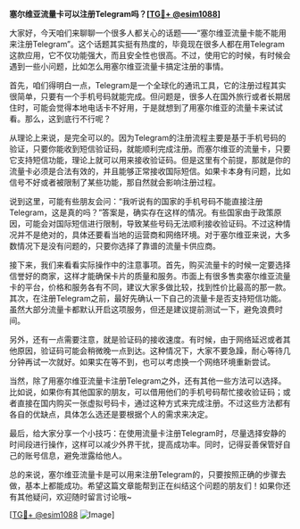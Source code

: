 **塞尔维亚流量卡可以注册Telegram吗？[[TG💪+ @esim1088](https://t.me/s/esim1088)]**

大家好，今天咱们来聊聊一个很多人都关心的话题——“塞尔维亚流量卡能不能用来注册Telegram”。这个话题其实挺有热度的，毕竟现在很多人都在用Telegram这款应用，它不仅功能强大，而且安全性也很高。不过，使用它的时候，有时候会遇到一些小问题，比如怎么用塞尔维亚流量卡搞定注册的事情。

首先，咱们得明白一点，Telegram是一个全球化的通讯工具，它的注册过程其实很简单，只要有一个手机号码就能完成。但问题是，很多人在国外旅行或者长期居住时，可能会觉得本地电话卡不好用，于是就想到了用塞尔维亚的流量卡来试试看。那么，这到底行不行呢？

从理论上来说，是完全可以的。因为Telegram的注册流程主要是基于手机号码的验证，只要你能收到短信验证码，就能顺利完成注册。而塞尔维亚的流量卡，只要它支持短信功能，理论上就可以用来接收验证码。但是这里有个前提，那就是你的流量卡必须是合法有效的，并且能够正常接收国际短信。如果卡本身有问题，比如信号不好或者被限制了某些功能，那自然就会影响注册过程。

说到这里，可能有些朋友会问：“我听说有的国家的手机号码不能直接注册Telegram，这是真的吗？”答案是，确实存在这样的情况。有些国家由于政策原因，可能会对国际短信进行限制，导致某些号码无法顺利接收验证码。不过这种情况并不是绝对的，具体还要看当地的运营商和网络环境。对于塞尔维亚来说，大多数情况下是没有问题的，只要你选择了靠谱的流量卡供应商。

接下来，我们来看看实际操作中的注意事项。首先，购买流量卡的时候一定要选择信誉好的商家，这样才能确保卡片的质量和服务。市面上有很多售卖塞尔维亚流量卡的平台，价格和服务各有不同，建议大家多做比较，找到性价比最高的那一款。其次，在注册Telegram之前，最好先确认一下自己的流量卡是否支持短信功能。虽然大部分流量卡都默认开启这项服务，但还是建议提前测试一下，避免浪费时间。

另外，还有一点需要注意，就是验证码的接收速度。有时候，由于网络延迟或者其他原因，验证码可能会稍微晚一点到达。这种情况下，大家不要急躁，耐心等待几分钟再试一次就好。如果实在等不到，也可以考虑换一个网络环境重新尝试。

当然，除了用塞尔维亚流量卡注册Telegram之外，还有其他一些方法可以选择。比如说，如果你有其他国家的朋友，可以借用他们的手机号码帮忙接收验证码；或者直接在国内购买一张虚拟号码卡，通过这种方式来完成注册。不过这些方法都有各自的优缺点，具体怎么选还是要根据个人的需求来决定。

最后，给大家分享一个小技巧：在使用流量卡注册Telegram时，尽量选择安静的时间段进行操作，这样可以减少外界干扰，提高成功率。同时，记得妥善保管好自己的账号信息，避免泄露给他人。

总的来说，塞尔维亚流量卡是可以用来注册Telegram的，只要按照正确的步骤去做，基本上都能成功。希望这篇文章能帮到正在纠结这个问题的朋友们！如果你还有其他疑问，欢迎随时留言讨论哦~

[[TG💪+ @esim1088](https://t.me/s/esim1088) ![Image](https://i.postimg.cc/4NQfJmqS/Snipaste-2025-05-13-00-14-12.png)]